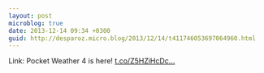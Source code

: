 ```yaml
---
layout: post
microblog: true
date: 2013-12-14 09:34 +0300
guid: http://desparoz.micro.blog/2013/12/14/t411746053697064960.html
---
```

Link: Pocket Weather 4 is here! [t.co/Z5HZiHcDc...](http://t.co/Z5HZiHcDcV)
